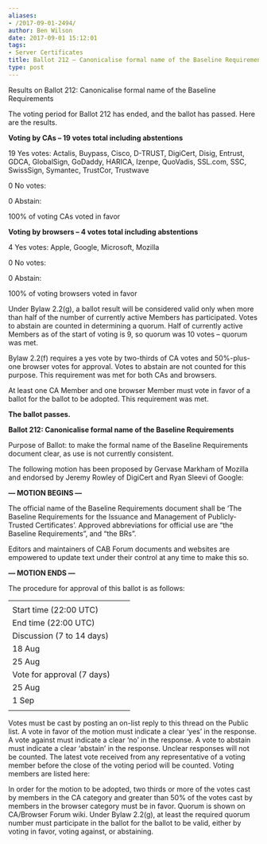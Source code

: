 ```yaml
---
aliases:
- /2017-09-01-2494/
author: Ben Wilson
date: 2017-09-01 15:12:01
tags:
- Server Certificates
title: Ballot 212 – Canonicalise formal name of the Baseline Requirements
type: post
---
```


Results on Ballot 212: Canonicalise formal name of the Baseline Requirements

The voting period for Ballot 212 has ended, and the ballot has passed. Here are the results.

**Voting by CAs – 19 votes total including abstentions**

19 Yes votes: Actalis, Buypass, Cisco, D-TRUST, DigiCert, Disig, Entrust, GDCA, GlobalSign, GoDaddy, HARICA, Izenpe, QuoVadis, SSL.com, SSC, SwissSign, Symantec, TrustCor, Trustwave

0 No votes:

0 Abstain:

100% of voting CAs voted in favor

**Voting by browsers – 4 votes total including abstentions**

4 Yes votes: Apple, Google, Microsoft, Mozilla

0 No votes:

0 Abstain:

100% of voting browsers voted in favor

Under Bylaw 2.2(g), a ballot result will be considered valid only when more than half of the number of currently active Members has participated. Votes to abstain are counted in determining a quorum. Half of currently active Members as of the start of voting is 9, so quorum was 10 votes – quorum was met.

Bylaw 2.2(f) requires a yes vote by two-thirds of CA votes and 50%-plus-one browser votes for approval. Votes to abstain are not counted for this purpose. This requirement was met for both CAs and browsers.

At least one CA Member and one browser Member must vote in favor of a ballot for the ballot to be adopted. This requirement was met.

**The ballot passes.**

**Ballot 212: Canonicalise formal name of the Baseline Requirements**

Purpose of Ballot: to make the formal name of the Baseline Requirements document clear, as use is not currently consistent.

The following motion has been proposed by Gervase Markham of Mozilla and endorsed by Jeremy Rowley of DigiCert and Ryan Sleevi of Google:

**— MOTION BEGINS —**

The official name of the Baseline Requirements document shall be ‘The Baseline Requirements for the Issuance and Management of Publicly-Trusted Certificates’. Approved abbreviations for official use are “the Baseline Requirements”, and “the BRs”.

Editors and maintainers of CAB Forum documents and websites are empowered to update text under their control at any time to make this so.

**— MOTION ENDS —**

The procedure for approval of this ballot is as follows:

| | | |
| --- | --- | --- |
| |
Start time (22:00 UTC) |
End time (22:00 UTC) | |
Discussion (7 to 14 days) |
18 Aug |
25 Aug | |
Vote for approval (7 days) |
25 Aug |
1 Sep |
| | | |

Votes must be cast by posting an on-list reply to this thread on the Public list. A vote in favor of the motion must indicate a clear ‘yes’ in the response. A vote against must indicate a clear ‘no’ in the response. A vote to abstain must indicate a clear ‘abstain’ in the response. Unclear responses will not be counted. The latest vote received from any representative of a voting member before the close of the voting period will be counted. Voting members are listed here:

In order for the motion to be adopted, two thirds or more of the votes cast by members in the CA category and greater than 50% of the votes cast by members in the browser category must be in favor. Quorum is shown on CA/Browser Forum wiki. Under Bylaw 2.2(g), at least the required quorum number must participate in the ballot for the ballot to be valid, either by voting in favor, voting against, or abstaining.